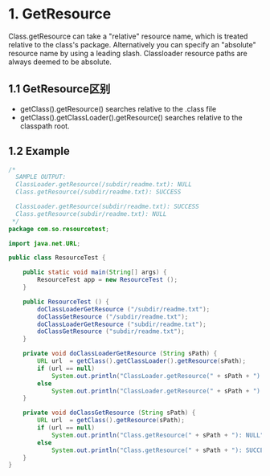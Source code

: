 # 1. GetResource

Class.getResource can take a "relative" resource name, which is treated relative to the class's package. Alternatively you can specify an "absolute" resource name by using a leading slash. Classloader resource paths are always deemed to be absolute.

## 1.1 GetResource区别

- getClass().getResource() searches relative to the .class file 
- getClass().getClassLoader().getResource() searches relative to the classpath root.

## 1.2 Example

```java
/*
  SAMPLE OUTPUT:
  ClassLoader.getResource(/subdir/readme.txt): NULL
  Class.getResource(/subdir/readme.txt): SUCCESS

  ClassLoader.getResource(subdir/readme.txt): SUCCESS
  Class.getResource(subdir/readme.txt): NULL
 */
package com.so.resourcetest;

import java.net.URL;

public class ResourceTest {

    public static void main(String[] args) {
        ResourceTest app = new ResourceTest ();
    }

    public ResourceTest () {
        doClassLoaderGetResource ("/subdir/readme.txt");
        doClassGetResource ("/subdir/readme.txt");
        doClassLoaderGetResource ("subdir/readme.txt");
        doClassGetResource ("subdir/readme.txt");
    }

    private void doClassLoaderGetResource (String sPath) {
        URL url  = getClass().getClassLoader().getResource(sPath);
        if (url == null)
            System.out.println("ClassLoader.getResource(" + sPath + "): NULL");
        else
            System.out.println("ClassLoader.getResource(" + sPath + "): SUCCESS");
    }

    private void doClassGetResource (String sPath) {
        URL url  = getClass().getResource(sPath);
        if (url == null)
            System.out.println("Class.getResource(" + sPath + "): NULL");
        else
            System.out.println("Class.getResource(" + sPath + "): SUCCESS");
    }
}

```